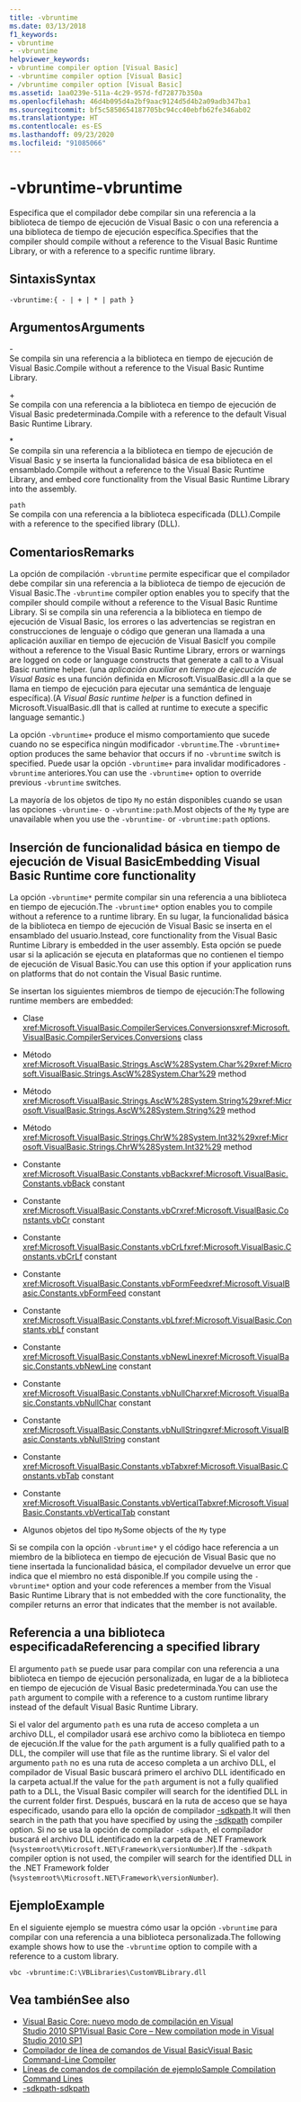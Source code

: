```yaml
---
title: -vbruntime
ms.date: 03/13/2018
f1_keywords:
- vbruntime
- -vbruntime
helpviewer_keywords:
- vbruntime compiler option [Visual Basic]
- -vbruntime compiler option [Visual Basic]
- /vbruntime compiler option [Visual Basic]
ms.assetid: 1aa0239e-511a-4c29-957d-fd72877b350a
ms.openlocfilehash: 46d4b095d4a2bf9aac9124d5d4b2a09adb347ba1
ms.sourcegitcommit: bf5c5850654187705bc94cc40ebfb62fe346ab02
ms.translationtype: HT
ms.contentlocale: es-ES
ms.lasthandoff: 09/23/2020
ms.locfileid: "91085066"
---
```

# <a name="-vbruntime"></a><span data-ttu-id="8a4e0-102">-vbruntime</span><span class="sxs-lookup"><span data-stu-id="8a4e0-102">-vbruntime</span></span>

<span data-ttu-id="8a4e0-103">Especifica que el compilador debe compilar sin una referencia a la biblioteca de tiempo de ejecución de Visual Basic o con una referencia a una biblioteca de tiempo de ejecución específica.</span><span class="sxs-lookup"><span data-stu-id="8a4e0-103">Specifies that the compiler should compile without a reference to the Visual Basic Runtime Library, or with a reference to a specific runtime library.</span></span>  
  
## <a name="syntax"></a><span data-ttu-id="8a4e0-104">Sintaxis</span><span class="sxs-lookup"><span data-stu-id="8a4e0-104">Syntax</span></span>  
  
```console  
-vbruntime:{ - | + | * | path }  
```  
  
## <a name="arguments"></a><span data-ttu-id="8a4e0-105">Argumentos</span><span class="sxs-lookup"><span data-stu-id="8a4e0-105">Arguments</span></span>  

 \-  
 <span data-ttu-id="8a4e0-106">Se compila sin una referencia a la biblioteca en tiempo de ejecución de Visual Basic.</span><span class="sxs-lookup"><span data-stu-id="8a4e0-106">Compile without a reference to the Visual Basic Runtime Library.</span></span>  
  
 \+  
 <span data-ttu-id="8a4e0-107">Se compila con una referencia a la biblioteca en tiempo de ejecución de Visual Basic predeterminada.</span><span class="sxs-lookup"><span data-stu-id="8a4e0-107">Compile with a reference to the default Visual Basic Runtime Library.</span></span>  
  
 \*  
 <span data-ttu-id="8a4e0-108">Se compila sin una referencia a la biblioteca en tiempo de ejecución de Visual Basic y se inserta la funcionalidad básica de esa biblioteca en el ensamblado.</span><span class="sxs-lookup"><span data-stu-id="8a4e0-108">Compile without a reference to the Visual Basic Runtime Library, and embed core functionality from the Visual Basic Runtime Library into the assembly.</span></span>  
  
 `path`  
 <span data-ttu-id="8a4e0-109">Se compila con una referencia a la biblioteca especificada (DLL).</span><span class="sxs-lookup"><span data-stu-id="8a4e0-109">Compile with a reference to the specified library (DLL).</span></span>  
  
## <a name="remarks"></a><span data-ttu-id="8a4e0-110">Comentarios</span><span class="sxs-lookup"><span data-stu-id="8a4e0-110">Remarks</span></span>  

 <span data-ttu-id="8a4e0-111">La opción de compilación `-vbruntime` permite especificar que el compilador debe compilar sin una referencia a la biblioteca de tiempo de ejecución de Visual Basic.</span><span class="sxs-lookup"><span data-stu-id="8a4e0-111">The `-vbruntime` compiler option enables you to specify that the compiler should compile without a reference to the Visual Basic Runtime Library.</span></span> <span data-ttu-id="8a4e0-112">Si se compila sin una referencia a la biblioteca en tiempo de ejecución de Visual Basic, los errores o las advertencias se registran en construcciones de lenguaje o código que generan una llamada a una aplicación auxiliar en tiempo de ejecución de Visual Basic</span><span class="sxs-lookup"><span data-stu-id="8a4e0-112">If you compile without a reference to the Visual Basic Runtime Library, errors or warnings are logged on code or language constructs that generate a call to a Visual Basic runtime helper.</span></span> <span data-ttu-id="8a4e0-113">(una *aplicación auxiliar en tiempo de ejecución de Visual Basic* es una función definida en Microsoft.VisualBasic.dll a la que se llama en tiempo de ejecución para ejecutar una semántica de lenguaje específica).</span><span class="sxs-lookup"><span data-stu-id="8a4e0-113">(A *Visual Basic runtime helper* is a function defined in Microsoft.VisualBasic.dll that is called at runtime to execute a specific language semantic.)</span></span>  
  
 <span data-ttu-id="8a4e0-114">La opción `-vbruntime+` produce el mismo comportamiento que sucede cuando no se especifica ningún modificador `-vbruntime`.</span><span class="sxs-lookup"><span data-stu-id="8a4e0-114">The `-vbruntime+` option produces the same behavior that occurs if no `-vbruntime` switch is specified.</span></span> <span data-ttu-id="8a4e0-115">Puede usar la opción `-vbruntime+` para invalidar modificadores `-vbruntime` anteriores.</span><span class="sxs-lookup"><span data-stu-id="8a4e0-115">You can use the `-vbruntime+` option to override previous `-vbruntime` switches.</span></span>  
  
 <span data-ttu-id="8a4e0-116">La mayoría de los objetos de tipo `My` no están disponibles cuando se usan las opciones `-vbruntime-` o `-vbruntime:path`.</span><span class="sxs-lookup"><span data-stu-id="8a4e0-116">Most objects of the `My` type are unavailable when you use the `-vbruntime-` or `-vbruntime:path` options.</span></span>  
  
## <a name="embedding-visual-basic-runtime-core-functionality"></a><span data-ttu-id="8a4e0-117">Inserción de funcionalidad básica en tiempo de ejecución de Visual Basic</span><span class="sxs-lookup"><span data-stu-id="8a4e0-117">Embedding Visual Basic Runtime core functionality</span></span>  

 <span data-ttu-id="8a4e0-118">La opción `-vbruntime*` permite compilar sin una referencia a una biblioteca en tiempo de ejecución.</span><span class="sxs-lookup"><span data-stu-id="8a4e0-118">The `-vbruntime*` option enables you to compile without a reference to a runtime library.</span></span> <span data-ttu-id="8a4e0-119">En su lugar, la funcionalidad básica de la biblioteca en tiempo de ejecución de Visual Basic se inserta en el ensamblado del usuario.</span><span class="sxs-lookup"><span data-stu-id="8a4e0-119">Instead, core functionality from the Visual Basic Runtime Library is embedded in the user assembly.</span></span> <span data-ttu-id="8a4e0-120">Esta opción se puede usar si la aplicación se ejecuta en plataformas que no contienen el tiempo de ejecución de Visual Basic.</span><span class="sxs-lookup"><span data-stu-id="8a4e0-120">You can use this option if your application runs on platforms that do not contain the Visual Basic runtime.</span></span>  
  
 <span data-ttu-id="8a4e0-121">Se insertan los siguientes miembros de tiempo de ejecución:</span><span class="sxs-lookup"><span data-stu-id="8a4e0-121">The following runtime members are embedded:</span></span>  
  
- <span data-ttu-id="8a4e0-122">Clase <xref:Microsoft.VisualBasic.CompilerServices.Conversions></span><span class="sxs-lookup"><span data-stu-id="8a4e0-122"><xref:Microsoft.VisualBasic.CompilerServices.Conversions> class</span></span>  
  
- <span data-ttu-id="8a4e0-123">Método <xref:Microsoft.VisualBasic.Strings.AscW%28System.Char%29></span><span class="sxs-lookup"><span data-stu-id="8a4e0-123"><xref:Microsoft.VisualBasic.Strings.AscW%28System.Char%29> method</span></span>  
  
- <span data-ttu-id="8a4e0-124">Método <xref:Microsoft.VisualBasic.Strings.AscW%28System.String%29></span><span class="sxs-lookup"><span data-stu-id="8a4e0-124"><xref:Microsoft.VisualBasic.Strings.AscW%28System.String%29> method</span></span>  
  
- <span data-ttu-id="8a4e0-125">Método <xref:Microsoft.VisualBasic.Strings.ChrW%28System.Int32%29></span><span class="sxs-lookup"><span data-stu-id="8a4e0-125"><xref:Microsoft.VisualBasic.Strings.ChrW%28System.Int32%29> method</span></span>  
  
- <span data-ttu-id="8a4e0-126">Constante <xref:Microsoft.VisualBasic.Constants.vbBack></span><span class="sxs-lookup"><span data-stu-id="8a4e0-126"><xref:Microsoft.VisualBasic.Constants.vbBack> constant</span></span>  
  
- <span data-ttu-id="8a4e0-127">Constante <xref:Microsoft.VisualBasic.Constants.vbCr></span><span class="sxs-lookup"><span data-stu-id="8a4e0-127"><xref:Microsoft.VisualBasic.Constants.vbCr> constant</span></span>  
  
- <span data-ttu-id="8a4e0-128">Constante <xref:Microsoft.VisualBasic.Constants.vbCrLf></span><span class="sxs-lookup"><span data-stu-id="8a4e0-128"><xref:Microsoft.VisualBasic.Constants.vbCrLf> constant</span></span>  
  
- <span data-ttu-id="8a4e0-129">Constante <xref:Microsoft.VisualBasic.Constants.vbFormFeed></span><span class="sxs-lookup"><span data-stu-id="8a4e0-129"><xref:Microsoft.VisualBasic.Constants.vbFormFeed> constant</span></span>  
  
- <span data-ttu-id="8a4e0-130">Constante <xref:Microsoft.VisualBasic.Constants.vbLf></span><span class="sxs-lookup"><span data-stu-id="8a4e0-130"><xref:Microsoft.VisualBasic.Constants.vbLf> constant</span></span>  
  
- <span data-ttu-id="8a4e0-131">Constante <xref:Microsoft.VisualBasic.Constants.vbNewLine></span><span class="sxs-lookup"><span data-stu-id="8a4e0-131"><xref:Microsoft.VisualBasic.Constants.vbNewLine> constant</span></span>  
  
- <span data-ttu-id="8a4e0-132">Constante <xref:Microsoft.VisualBasic.Constants.vbNullChar></span><span class="sxs-lookup"><span data-stu-id="8a4e0-132"><xref:Microsoft.VisualBasic.Constants.vbNullChar> constant</span></span>  
  
- <span data-ttu-id="8a4e0-133">Constante <xref:Microsoft.VisualBasic.Constants.vbNullString></span><span class="sxs-lookup"><span data-stu-id="8a4e0-133"><xref:Microsoft.VisualBasic.Constants.vbNullString> constant</span></span>  
  
- <span data-ttu-id="8a4e0-134">Constante <xref:Microsoft.VisualBasic.Constants.vbTab></span><span class="sxs-lookup"><span data-stu-id="8a4e0-134"><xref:Microsoft.VisualBasic.Constants.vbTab> constant</span></span>  
  
- <span data-ttu-id="8a4e0-135">Constante <xref:Microsoft.VisualBasic.Constants.vbVerticalTab></span><span class="sxs-lookup"><span data-stu-id="8a4e0-135"><xref:Microsoft.VisualBasic.Constants.vbVerticalTab> constant</span></span>  
  
- <span data-ttu-id="8a4e0-136">Algunos objetos del tipo `My`</span><span class="sxs-lookup"><span data-stu-id="8a4e0-136">Some objects of the `My` type</span></span>  
  
 <span data-ttu-id="8a4e0-137">Si se compila con la opción `-vbruntime*` y el código hace referencia a un miembro de la biblioteca en tiempo de ejecución de Visual Basic que no tiene insertada la funcionalidad básica, el compilador devuelve un error que indica que el miembro no está disponible.</span><span class="sxs-lookup"><span data-stu-id="8a4e0-137">If you compile using the `-vbruntime*` option and your code references a member from the Visual Basic Runtime Library that is not embedded with the core functionality, the compiler returns an error that indicates that the member is not available.</span></span>  
  
## <a name="referencing-a-specified-library"></a><span data-ttu-id="8a4e0-138">Referencia a una biblioteca especificada</span><span class="sxs-lookup"><span data-stu-id="8a4e0-138">Referencing a specified library</span></span>  

 <span data-ttu-id="8a4e0-139">El argumento `path` se puede usar para compilar con una referencia a una biblioteca en tiempo de ejecución personalizada, en lugar de a la biblioteca en tiempo de ejecución de Visual Basic predeterminada.</span><span class="sxs-lookup"><span data-stu-id="8a4e0-139">You can use the `path` argument to compile with a reference to a custom runtime library instead of the default Visual Basic Runtime Library.</span></span>  
  
 <span data-ttu-id="8a4e0-140">Si el valor del argumento `path` es una ruta de acceso completa a un archivo DLL, el compilador usará ese archivo como la biblioteca en tiempo de ejecución.</span><span class="sxs-lookup"><span data-stu-id="8a4e0-140">If the value for the `path` argument is a fully qualified path to a DLL, the compiler will use that file as the runtime library.</span></span> <span data-ttu-id="8a4e0-141">Si el valor del argumento `path` no es una ruta de acceso completa a un archivo DLL, el compilador de Visual Basic buscará primero el archivo DLL identificado en la carpeta actual.</span><span class="sxs-lookup"><span data-stu-id="8a4e0-141">If the value for the `path` argument is not a fully qualified path to a DLL, the Visual Basic compiler will search for the identified DLL in the current folder first.</span></span> <span data-ttu-id="8a4e0-142">Después, buscará en la ruta de acceso que se haya especificado, usando para ello la opción de compilador [-sdkpath](sdkpath.md).</span><span class="sxs-lookup"><span data-stu-id="8a4e0-142">It will then search in the path that you have specified by using the [-sdkpath](sdkpath.md) compiler option.</span></span> <span data-ttu-id="8a4e0-143">Si no se usa la opción de compilador `-sdkpath`, el compilador buscará el archivo DLL identificado en la carpeta de .NET Framework (`%systemroot%\Microsoft.NET\Framework\versionNumber`).</span><span class="sxs-lookup"><span data-stu-id="8a4e0-143">If the `-sdkpath` compiler option is not used, the compiler will search for the identified DLL in the .NET Framework folder (`%systemroot%\Microsoft.NET\Framework\versionNumber`).</span></span>  
  
## <a name="example"></a><span data-ttu-id="8a4e0-144">Ejemplo</span><span class="sxs-lookup"><span data-stu-id="8a4e0-144">Example</span></span>  

 <span data-ttu-id="8a4e0-145">En el siguiente ejemplo se muestra cómo usar la opción `-vbruntime` para compilar con una referencia a una biblioteca personalizada.</span><span class="sxs-lookup"><span data-stu-id="8a4e0-145">The following example shows how to use the `-vbruntime` option to compile with a reference to a custom library.</span></span>  
  
```console
vbc -vbruntime:C:\VBLibraries\CustomVBLibrary.dll  
```  
  
## <a name="see-also"></a><span data-ttu-id="8a4e0-146">Vea también</span><span class="sxs-lookup"><span data-stu-id="8a4e0-146">See also</span></span>

- [<span data-ttu-id="8a4e0-147">Visual Basic Core: nuevo modo de compilación en Visual Studio 2010 SP1</span><span class="sxs-lookup"><span data-stu-id="8a4e0-147">Visual Basic Core – New compilation mode in Visual Studio 2010 SP1</span></span>](https://devblogs.microsoft.com/vbteam/vb-core-new-compilation-mode-in-visual-studio-2010-sp1/)
- [<span data-ttu-id="8a4e0-148">Compilador de línea de comandos de Visual Basic</span><span class="sxs-lookup"><span data-stu-id="8a4e0-148">Visual Basic Command-Line Compiler</span></span>](index.md)
- [<span data-ttu-id="8a4e0-149">Líneas de comandos de compilación de ejemplo</span><span class="sxs-lookup"><span data-stu-id="8a4e0-149">Sample Compilation Command Lines</span></span>](sample-compilation-command-lines.md)
- [<span data-ttu-id="8a4e0-150">-sdkpath</span><span class="sxs-lookup"><span data-stu-id="8a4e0-150">-sdkpath</span></span>](sdkpath.md)
